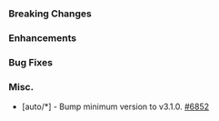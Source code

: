 ### Breaking Changes



### Enhancements



### Bug Fixes


### Misc.

- [auto/*] - Bump minimum version to v3.1.0.
  [#6852](https://github.com/pulumi/pulumi/pull/6852)
